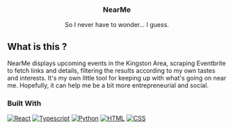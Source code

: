 <h3 align="center">NearMe</h3>

  <p align="center">
    So I never have to wonder... I guess.
  </p>

## What is this ?

NearMe displays upcoming events in the Kingston Area, scraping Eventbrite to fetch links and details, filtering the results according to my own tastes and interests. It's my own little tool for keeping up with what's going on near me. Hopefully, it can help me be a bit more entrepreneurial and social.

### Built With

[![React](https://img.shields.io/badge/React-20232A?style=for-the-badge&logo=react&logoColor=61DAFB)](Typescript-url)
[![Typescript](https://img.shields.io/badge/Typescript-007ACC?style=for-the-badge&logo=typescript&logoColor=white)](Typescript-url)
[![Python](https://img.shields.io/badge/Python-3776AB?style=for-the-badge&logo=python&logoColor=white)](Typescript-url)
[![HTML](https://img.shields.io/badge/HTML5-E34F26?style=for-the-badge&logo=html5&logoColor=white)](Typescript-url)
[![CSS](https://img.shields.io/badge/Tailwind_CSS-38B2AC?style=for-the-badge&logo=tailwind-css&logoColor=white)](Typescript-url)
